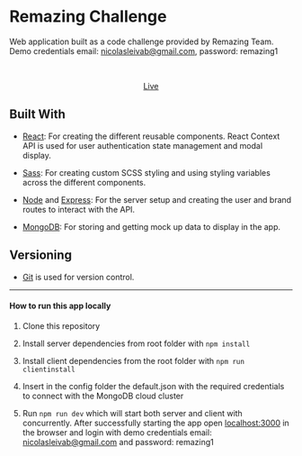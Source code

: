 
# Remazing Challenge

Web application built as a code challenge provided by Remazing Team.
Demo credentials email: nicolasleivab@gmail.com, password: remazing1

<br  />

<p align="center"><a  href="https://remazing-challenge.herokuapp.com/">Live</a></p>


## Built With

  

-  [React](https://reactjs.org/): For creating the different reusable components. React Context API is used for user authentication state management and modal display.

- [Sass](https://sass-lang.com/): For creating custom SCSS styling and using styling variables across the different components.

-  [Node](https://nodejs.org/en/) and [Express](https://expressjs.com/): For the server setup and creating the user and brand routes to interact with the API.

-  [MongoDB](https://www.mongodb.com/cloud/atlas): For storing and getting mock up data to display in the app.

  

## Versioning

  

-  [Git](https://git-scm.com) is used for version control.

 
---

 
#### How to run this app locally


1. Clone this repository

2. Install server dependencies from root folder with `npm install`

3. Install client dependencies from the root folder with `npm run clientinstall`

4. Insert in the config folder the default.json with the required credentials to connect with the MongoDB cloud cluster

5. Run `npm run dev` which will start both server and client with concurrently. After successfully starting the app open [localhost:3000](http://localhost:3000/) in the browser and login with demo credentials email: nicolasleivab@gmail.com and password: remazing1
